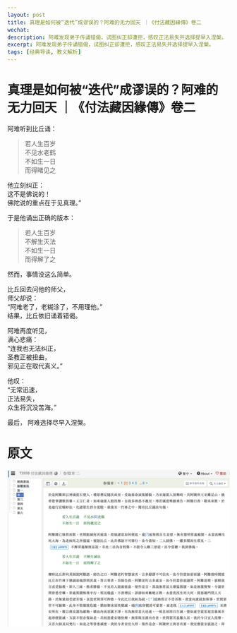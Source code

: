 ```yaml
---
layout: post
title: 真理是如何被“迭代”成谬误的？阿难的无力回天 ｜《付法藏因緣傳》卷二
wechat: 
description: 阿难发现弟子传诵错偈，试图纠正却遭拒，感叹正法易失并选择提早入涅槃。
excerpt: 阿难发现弟子传诵错偈，试图纠正却遭拒，感叹正法易失并选择提早入涅槃。
tags: [经典导读, 教义解析]
---
```


# 真理是如何被“迭代”成谬误的？阿难的无力回天 ｜《付法藏因緣傳》卷二

阿难听到比丘诵：

> 若人生百岁 <br>
> 不见水老鹤 <br>
> 不如生一日 <br>
> 而得睹见之

他立刻纠正：<br>
这不是佛说的！<br>
佛陀说的重点在于见真理。”

于是他诵出正确的版本：

> 若人生百岁 <br>
> 不解生灭法 <br>
> 不如生一日 <br>
> 而得解了之 <br>

然而，事情没这么简单。

比丘回去问他的师父，<br>
师父却说：<br>
“阿难老了，老糊涂了，不用理他。” <br>
结果，比丘依旧诵着错偈。

阿难再度听见，<br>
满心悲痛：<br>
“连我也无法纠正，<br>
圣教正被扭曲，<br>
邪见正在取代真义。”

他叹：<br>
“无常迅速，<br>
正法易失，<br>
众生将沉没苦海。”

最后，
阿难选择尽早入涅槃。

# 原文

![](../images/2025-09-26-22-20-35.png)
